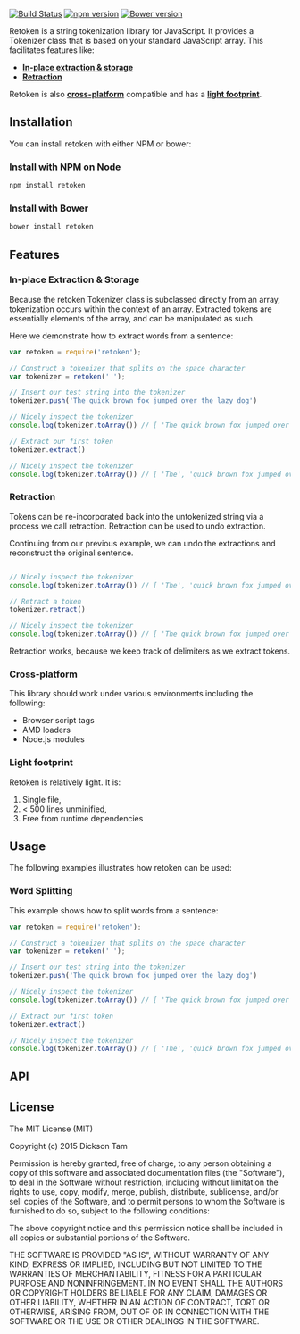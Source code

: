 [![Build Status](https://travis-ci.org/dicksont/retoken.svg?branch=master)](https://travis-ci.org/dicksont/retoken)
[![npm version](https://badge.fury.io/js/retoken.svg)](http://badge.fury.io/js/retoken)
[![Bower version](https://badge.fury.io/bo/retoken.svg)](http://badge.fury.io/bo/retoken)

Retoken is a string tokenization library for JavaScript. It provides a Tokenizer class that is based on your standard JavaScript array. This facilitates features like:

- **[In-place extraction & storage](#inplace)**
- **[Retraction](#retraction)**

Retoken is also **[cross-platform](#crossplatform)** compatible and has a **[light footprint](#footprint)**.


## Installation
You can install retoken with either NPM or bower:

### Install with NPM on Node
```javascript
npm install retoken
```

### Install with Bower
```javascript
bower install retoken
```


## Features

### <a name="inplace">In-place Extraction & Storage</a>
Because the retoken Tokenizer class is subclassed directly from an array, tokenization occurs within the context of an array. Extracted tokens are essentially elements of the array, and can be manipulated as such.

Here we demonstrate how to extract words from a sentence:

```javascript
var retoken = require('retoken');

// Construct a tokenizer that splits on the space character
var tokenizer = retoken(' ');

// Insert our test string into the tokenizer
tokenizer.push('The quick brown fox jumped over the lazy dog')

// Nicely inspect the tokenizer
console.log(tokenizer.toArray()) // [ 'The quick brown fox jumped over the lazy dog' ]

// Extract our first token
tokenizer.extract()

// Nicely inspect the tokenizer
console.log(tokenizer.toArray()) // [ 'The', 'quick brown fox jumped over the lazy dog' ]

```

### <a name="retraction">Retraction</a>
Tokens can be re-incorporated back into the untokenized string via a process
we call retraction. Retraction can be used to undo extraction.

Continuing from our previous example, we can undo the extractions and reconstruct
the original sentence.

```javascript

// Nicely inspect the tokenizer
console.log(tokenizer.toArray()) // [ 'The', 'quick brown fox jumped over the lazy dog' ]

// Retract a token
tokenizer.retract()

// Nicely inspect the tokenizer
console.log(tokenizer.toArray()) // [ 'The quick brown fox jumped over the lazy dog' ]

```

Retraction works, because we keep track of delimiters as we extract tokens.



### <a name="crossplatform">Cross-platform</a>
This library should work under various environments including the following:
* Browser script tags
* AMD loaders
* Node.js modules

###  <a name="footprint">Light footprint</a>
Retoken is relatively light. It is:

1. Single file,
2. < 500 lines unminified,
3. Free from runtime dependencies

## Usage
The following examples illustrates how retoken can be used:


### Word Splitting
This example shows how to split words from a sentence:

```javascript
var retoken = require('retoken');

// Construct a tokenizer that splits on the space character
var tokenizer = retoken(' ');

// Insert our test string into the tokenizer
tokenizer.push('The quick brown fox jumped over the lazy dog')

// Nicely inspect the tokenizer
console.log(tokenizer.toArray()) // [ 'The quick brown fox jumped over the lazy dog' ]

// Extract our first token
tokenizer.extract()

// Nicely inspect the tokenizer
console.log(tokenizer.toArray()) // [ 'The', 'quick brown fox jumped over the lazy dog' ]

```


## API

## License
The MIT License (MIT)

Copyright (c) 2015 Dickson Tam

Permission is hereby granted, free of charge, to any person obtaining a copy
of this software and associated documentation files (the "Software"), to deal
in the Software without restriction, including without limitation the rights
to use, copy, modify, merge, publish, distribute, sublicense, and/or sell
copies of the Software, and to permit persons to whom the Software is
furnished to do so, subject to the following conditions:

The above copyright notice and this permission notice shall be included in all
copies or substantial portions of the Software.

THE SOFTWARE IS PROVIDED "AS IS", WITHOUT WARRANTY OF ANY KIND, EXPRESS OR
IMPLIED, INCLUDING BUT NOT LIMITED TO THE WARRANTIES OF MERCHANTABILITY,
FITNESS FOR A PARTICULAR PURPOSE AND NONINFRINGEMENT. IN NO EVENT SHALL THE
AUTHORS OR COPYRIGHT HOLDERS BE LIABLE FOR ANY CLAIM, DAMAGES OR OTHER
LIABILITY, WHETHER IN AN ACTION OF CONTRACT, TORT OR OTHERWISE, ARISING FROM,
OUT OF OR IN CONNECTION WITH THE SOFTWARE OR THE USE OR OTHER DEALINGS IN THE
SOFTWARE.

